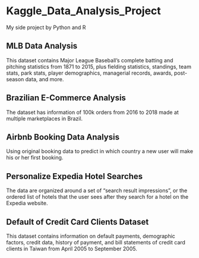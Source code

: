 # Kaggle_Data_Analysis_Project
My side project by Python and R

## MLB Data Analysis
This dataset contains Major League Baseball’s complete batting and pitching statistics from 1871 to 2015, plus fielding statistics, standings, team stats, park stats, player demographics, managerial records, awards, post-season data, and more.  

## Brazilian E-Commerce Analysis
The dataset has information of 100k orders from 2016 to 2018 made at multiple marketplaces in Brazil.  

## Airbnb Booking Data Analysis
Using original booking data to predict in which country a new user will make his or her first booking.  

## Personalize Expedia Hotel Searches
The data are organized around a set of “search result impressions”, or the ordered list of hotels that the user sees after they search for a hotel on the Expedia website.  

## Default of Credit Card Clients Dataset
This dataset contains information on default payments, demographic factors, credit data, history of payment, and bill statements of credit card clients in Taiwan from April 2005 to September 2005.  